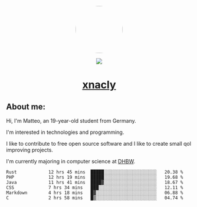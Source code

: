 <p align="center">
  <img style="border-radius: 100px" width="128" height="128" src="https://avatars.githubusercontent.com/u/47723417?v=4"/>
</p>
<p align="center">
  <img src="https://komarev.com/ghpvc/?username=xnacly&&style=flat-square"/>
</p>

<h1 align="center"><a href="https://xnacly.me/"> xnacly</a> </h1>

<h2> About me:</h2>

<p>Hi, I'm Matteo, an 19-year-old student from Germany. </p>
<p>I'm interested in technologies and programming.</p>
<p>I like to contribute to free open source software and I like to create small qol improving projects.</p>
<p>I'm currently majoring in computer science at <a href="https://www.dhbw.de/startseite">DHBW</a>.</p>

<!--START_SECTION:waka-->

```text
Rust            12 hrs 45 mins  █████░░░░░░░░░░░░░░░░░░░░   20.38 %
PHP             12 hrs 19 mins  █████░░░░░░░░░░░░░░░░░░░░   19.68 %
Java            11 hrs 41 mins  ████▓░░░░░░░░░░░░░░░░░░░░   18.67 %
CSS             7 hrs 34 mins   ███░░░░░░░░░░░░░░░░░░░░░░   12.11 %
Markdown        4 hrs 18 mins   █▓░░░░░░░░░░░░░░░░░░░░░░░   06.88 %
C               2 hrs 58 mins   █▒░░░░░░░░░░░░░░░░░░░░░░░   04.74 %
```

<!--END_SECTION:waka-->
